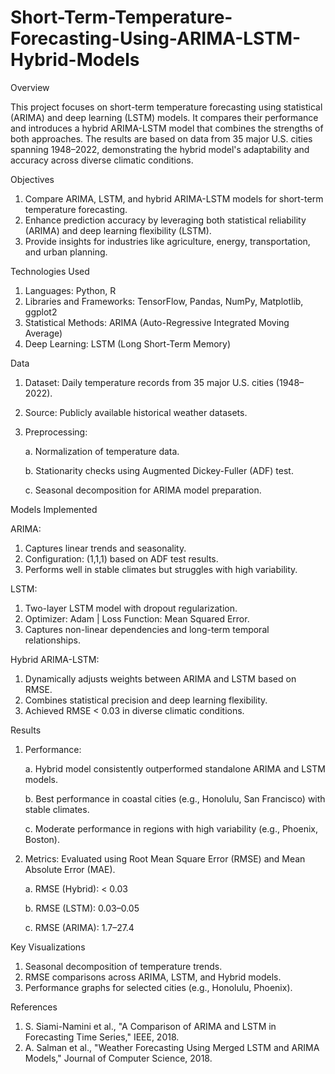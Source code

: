 # Short-Term-Temperature-Forecasting-Using-ARIMA-LSTM-Hybrid-Models


Overview

This project focuses on short-term temperature forecasting using statistical (ARIMA) and deep learning (LSTM) models. It compares their performance and introduces a hybrid ARIMA-LSTM model that combines the strengths of both approaches. The results are based on data from 35 major U.S. cities spanning 1948–2022, demonstrating the hybrid model's adaptability and accuracy across diverse climatic conditions.

Objectives
1. Compare ARIMA, LSTM, and hybrid ARIMA-LSTM models for short-term temperature forecasting.
2. Enhance prediction accuracy by leveraging both statistical reliability (ARIMA) and deep learning flexibility (LSTM).
3. Provide insights for industries like agriculture, energy, transportation, and urban planning.

Technologies Used
1. Languages: Python, R
2. Libraries and Frameworks: TensorFlow, Pandas, NumPy, Matplotlib, ggplot2
3. Statistical Methods: ARIMA (Auto-Regressive Integrated Moving Average)
4. Deep Learning: LSTM (Long Short-Term Memory)

Data
1. Dataset: Daily temperature records from 35 major U.S. cities (1948–2022).
2. Source: Publicly available historical weather datasets.
3. Preprocessing:
   
   a. Normalization of temperature data.
   
   b. Stationarity checks using Augmented Dickey-Fuller (ADF) test.
   
   c. Seasonal decomposition for ARIMA model preparation.


Models Implemented

ARIMA:

1. Captures linear trends and seasonality.
2. Configuration: (1,1,1) based on ADF test results.
3. Performs well in stable climates but struggles with high variability.
   
LSTM:

1. Two-layer LSTM model with dropout regularization.
2. Optimizer: Adam | Loss Function: Mean Squared Error.
3. Captures non-linear dependencies and long-term temporal relationships.
   
Hybrid ARIMA-LSTM:

1. Dynamically adjusts weights between ARIMA and LSTM based on RMSE.
2. Combines statistical precision and deep learning flexibility.
3. Achieved RMSE < 0.03 in diverse climatic conditions.

Results

1. Performance:
   
   a. Hybrid model consistently outperformed standalone ARIMA and LSTM models.

   b. Best performance in coastal cities (e.g., Honolulu, San Francisco) with stable climates.

   c. Moderate performance in regions with high variability (e.g., Phoenix, Boston).

2. Metrics: Evaluated using Root Mean Square Error (RMSE) and Mean Absolute Error (MAE).
   
   a. RMSE (Hybrid): < 0.03

   b. RMSE (LSTM): 0.03–0.05

   c. RMSE (ARIMA): 1.7–27.4

Key Visualizations

1. Seasonal decomposition of temperature trends.
2. RMSE comparisons across ARIMA, LSTM, and Hybrid models.
3. Performance graphs for selected cities (e.g., Honolulu, Phoenix).

References

1. S. Siami-Namini et al., "A Comparison of ARIMA and LSTM in Forecasting Time Series," IEEE, 2018.
2. A. Salman et al., "Weather Forecasting Using Merged LSTM and ARIMA Models," Journal of Computer Science, 2018.
